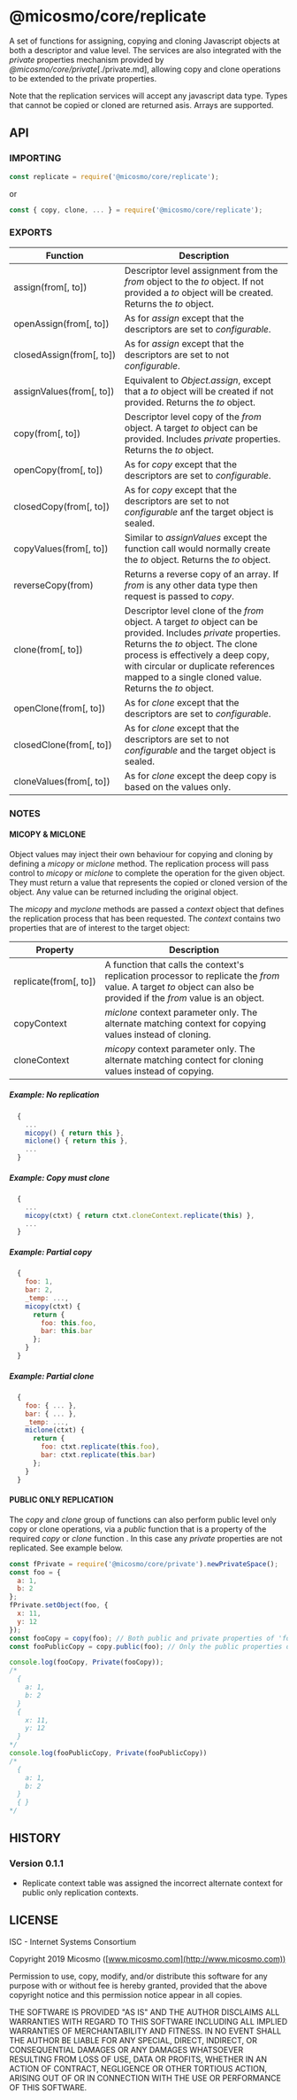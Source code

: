 # @micosmo/core/replicate

A set of functions for assigning, copying and cloning Javascript objects at both a descriptor and value level. The services are also integrated with the *private* properties mechanism provided by *@micosmo/core/private*[./private.md], allowing copy and clone operations to be extended to the private properties.

Note that the replication services will accept any javascript data type. Types that cannot be copied or cloned are returned asis. Arrays are supported.

## API

### IMPORTING

```javascript
const replicate = require('@micosmo/core/replicate');
```
or
```javascript
const { copy, clone, ... } = require('@micosmo/core/replicate');
```

### EXPORTS

Function | Description
-------- | -----------
assign(from[,&nbsp;to]) | Descriptor level assignment from the *from* object to the *to* object. If not provided a *to* object will be created. Returns the *to* object.
openAssign(from[,&nbsp;to]) | As for *assign* except that the descriptors are set to *configurable*.
closedAssign(from[,&nbsp;to]) | As for *assign* except that the descriptors are set to not *configurable*.
assignValues(from[,&nbsp;to]) | Equivalent to *Object.assign*, except that a *to* object will be created if not provided. Returns the *to* object.
copy(from[,&nbsp;to]) | Descriptor level copy of the *from* object. A target *to* object can be provided. Includes *private* properties. Returns the *to* object.
openCopy(from[,&nbsp;to]) | As for *copy* except that the descriptors are set to *configurable*.
closedCopy(from[,&nbsp;to]) | As for *copy* except that the descriptors are set to not *configurable* anf the target object is sealed.
copyValues(from[,&nbsp;to]) | Similar to *assignValues* except the function call would normally create the *to* object. Returns the *to* object.
reverseCopy(from) | Returns a  reverse copy of an array. If *from* is any other data type then request is passed to *copy*.
clone(from[,&nbsp;to]) | Descriptor level clone of the *from* object. A target *to* object can be provided. Includes *private* properties. Returns the *to* object. The clone process is effectively a deep copy, with circular or duplicate references mapped to a single cloned value. Returns the *to* object.
openClone(from[,&nbsp;to]) | As for *clone* except that the descriptors are set to *configurable*.
closedClone(from[,&nbsp;to]) | As for *clone* except that the descriptors are set to not *configurable* and the target object is sealed.
cloneValues(from[,&nbsp;to]) | As for *clone* except the deep copy is based on the values only.

### NOTES

#### MICOPY & MICLONE

Object values may inject their own behaviour for copying and cloning by defining a *micopy* or *miclone* method. The replication process will pass control to *micopy* or *miclone* to complete the operation for the given object. They must return a value that represents the copied or cloned version of the object. Any value can be returned including the original object.

The *micopy* and *myclone* methods are passed a *context* object that defines the replication process that has been requested. The *context* contains two properties that are of interest to the target object:


Property | Description
-------- | -----------
replicate(from[,&nbsp;to]) | A function that calls the context's replication processor to replicate the *from* value. A target *to* object can also be provided if the *from* value is an object.
copyContext | *miclone* context parameter only. The alternate matching context for copying values instead of cloning.
cloneContext | *micopy* context parameter only. The alternate matching contect for cloning values instead of copying.

##### Example: No replication

```javascript
  {
    ...
    micopy() { return this },
    miclone() { return this },
    ...
  }
```

##### Example: Copy must clone

```javascript
  {
    ...
    micopy(ctxt) { return ctxt.cloneContext.replicate(this) },
    ...
  }
```

##### Example: Partial copy

```javascript
  {
    foo: 1,
    bar: 2,
    _temp: ...,
    micopy(ctxt) { 
      return {
        foo: this.foo,
        bar: this.bar        
      };
    }
  }
```

##### Example: Partial clone

```javascript
  {
    foo: { ... },
    bar: { ... },
    _temp: ...,
    miclone(ctxt) { 
      return {
        foo: ctxt.replicate(this.foo),
        bar: ctxt.replicate(this.bar)
      };
    }
  }
```

#### PUBLIC ONLY REPLICATION

The *copy* and *clone* group of functions can also perform public level only copy or clone operations, via a *public* function that is a property of the required *copy* or *clone* function . In this case any *private* properties are not replicated. See example below.

```javascript
const fPrivate = require('@micosmo/core/private').newPrivateSpace();
const foo = {
  a: 1,
  b: 2
};
fPrivate.setObject(foo, {
  x: 11,
  y: 12
});
const fooCopy = copy(foo); // Both public and private properties of 'foo' are replicated.
const fooPublicCopy = copy.public(foo); // Only the public properties of 'foo' are replicated.

console.log(fooCopy, Private(fooCopy));
/*
  {
    a: 1,
    b: 2
  }
  { 
    x: 11,
    y: 12
  }
*/
console.log(fooPublicCopy, Private(fooPublicCopy))
/*
  {
    a: 1,
    b: 2
  }
  { }
*/
```
## HISTORY

### Version 0.1.1
* Replicate context table was assigned the incorrect alternate context for public only replication contexts.

## LICENSE

ISC - Internet Systems Consortium

Copyright 2019 Micosmo ([www.micosmo.com](http://www.micosmo.com))

Permission to use, copy, modify, and/or distribute this software for any purpose with or without fee is hereby granted, provided that the above copyright notice and this permission notice appear in all copies.

THE SOFTWARE IS PROVIDED "AS IS" AND THE AUTHOR DISCLAIMS ALL WARRANTIES WITH REGARD TO THIS SOFTWARE INCLUDING ALL IMPLIED WARRANTIES OF MERCHANTABILITY AND FITNESS. IN NO EVENT SHALL THE AUTHOR BE LIABLE FOR ANY SPECIAL, DIRECT, INDIRECT, OR CONSEQUENTIAL DAMAGES OR ANY DAMAGES WHATSOEVER RESULTING FROM LOSS OF USE, DATA OR PROFITS, WHETHER IN AN ACTION OF CONTRACT, NEGLIGENCE OR OTHER TORTIOUS ACTION, ARISING OUT OF OR IN CONNECTION WITH THE USE OR PERFORMANCE OF THIS SOFTWARE.
